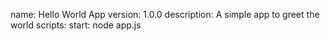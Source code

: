 name: Hello World App
version: 1.0.0
description: A simple app to greet the world
scripts:
  start: node app.js
